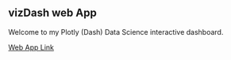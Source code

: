 ## vizDash web App

Welcome to my Plotly (Dash) Data Science interactive dashboard.

[Web App Link](https://dashvizl.herokuapp.com/)
